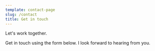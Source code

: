 ```yaml
---
template: contact-page
slug: /contact
title: Get in touch
---
```

Let's work together.

Get in touch using the form below. I look forward to hearing from you.